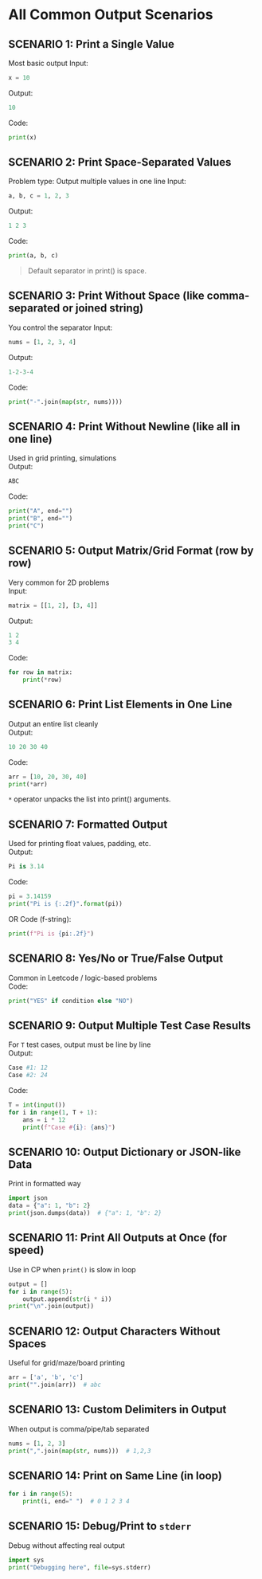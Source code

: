 # All Common Output Scenarios
## SCENARIO 1: Print a Single Value
Most basic output
Input:
```python
x = 10
```
Output:
```python
10
```
Code:
```python
print(x)
```
## SCENARIO 2: Print Space-Separated Values
Problem type: Output multiple values in one line
Input:
```python
a, b, c = 1, 2, 3
```
Output:
```python
1 2 3
```
Code:
```python
print(a, b, c)
```
> Default separator in print() is space.

## SCENARIO 3: Print Without Space (like comma-separated or joined string)
You control the separator
Input:
```python
nums = [1, 2, 3, 4]
```
Output:
```python
1-2-3-4
```
Code:
```python
print("-".join(map(str, nums))))
```

## SCENARIO 4: Print Without Newline (like all in one line)
Used in grid printing, simulations  
Output:
```python
ABC
```
Code:
```python
print("A", end="")
print("B", end="")
print("C")
```

## SCENARIO 5: Output Matrix/Grid Format (row by row)
Very common for 2D problems  
Input:
```python
matrix = [[1, 2], [3, 4]]
```
Output:
```python
1 2
3 4
```
Code:
```python
for row in matrix:
    print(*row)
```

## SCENARIO 6: Print List Elements in One Line
Output an entire list cleanly  
Output:
```python
10 20 30 40
```
Code:
```python
arr = [10, 20, 30, 40]
print(*arr)
```
`*` operator unpacks the list into print() arguments.

## SCENARIO 7: Formatted Output
Used for printing float values, padding, etc.  
Output:
```python
Pi is 3.14
```
Code:
```python
pi = 3.14159
print("Pi is {:.2f}".format(pi))
```
OR Code (f-string):
```python
print(f"Pi is {pi:.2f}")
```

## SCENARIO 8: Yes/No or True/False Output
Common in Leetcode / logic-based problems  
Code:
```python
print("YES" if condition else "NO")
```

## SCENARIO 9: Output Multiple Test Case Results
For `T` test cases, output must be line by line  
Output:
```python
Case #1: 12
Case #2: 24
```
Code:
```python
T = int(input())
for i in range(1, T + 1):
    ans = i * 12
    print(f"Case #{i}: {ans}")
```

## SCENARIO 10: Output Dictionary or JSON-like Data
Print in formatted way
```python
import json
data = {"a": 1, "b": 2}
print(json.dumps(data))  # {"a": 1, "b": 2}
```

## SCENARIO 11: Print All Outputs at Once (for speed)
Use in CP when `print()` is slow in loop
```python
output = []
for i in range(5):
    output.append(str(i * i))
print("\n".join(output))
```

## SCENARIO 12: Output Characters Without Spaces
Useful for grid/maze/board printing
```python
arr = ['a', 'b', 'c']
print("".join(arr))  # abc
```

## SCENARIO 13: Custom Delimiters in Output
When output is comma/pipe/tab separated
```python
nums = [1, 2, 3]
print(",".join(map(str, nums)))  # 1,2,3
```

## SCENARIO 14: Print on Same Line (in loop)
```python
for i in range(5):
    print(i, end=" ")  # 0 1 2 3 4
```

## SCENARIO 15: Debug/Print to `stderr`
Debug without affecting real output
```python
import sys
print("Debugging here", file=sys.stderr)
```

